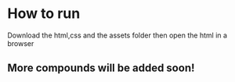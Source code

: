 # How to run
Download the html,css and the assets folder then open the html in a browser

## More compounds will be added soon!